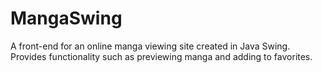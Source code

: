 # MangaSwing
A front-end for an online manga viewing site created in Java Swing. Provides functionality such as previewing manga and adding to favorites.
